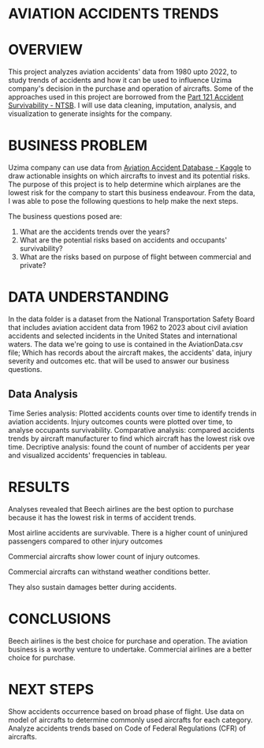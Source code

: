 # AVIATION ACCIDENTS TRENDS 

# OVERVIEW
This project analyzes aviation accidents' data from 1980 upto 2022, to study trends of accidents and how it can be used to influence Uzima company's decision in the purchase and operation of aircrafts. Some of the approaches used in this project are borrowed from the [Part 121 Accident Survivability - NTSB](https://www.ntsb.gov/safety/data/Pages/Part121AccidentSurvivability.aspx). I will use data cleaning, imputation, analysis, and visualization to generate insights for the company. 

# BUSINESS PROBLEM
Uzima company can use data from [Aviation Accident Database - Kaggle](https://www.kaggle.com/datasets/khsamaha/aviation-accident-database-synopses/data?select=AviationData.csv) to draw actionable insights on which aircrafts to invest and its potential risks. The purpose of this project is to help determine which airplanes are the lowest risk for the company to start this business endeavour. From the data, I was able to pose the following questions to help make the next steps. 

The business questions posed are:
1. What are the accidents trends over the years?
2. What are the potential risks based on accidents and occupants' survivability?
3. What are the risks based on purpose of flight between commercial and private?
 
 # DATA UNDERSTANDING 
In the data folder is a dataset from the National Transportation Safety Board that includes aviation accident data from 1962 to 2023 about civil aviation accidents and selected incidents in the United States and international waters.
The data we're going to use is contained in the AviationData.csv file; Which has records about the aircraft makes, the accidents' data, injury severity and outcomes etc. that will be used to answer our business questions.

## Data Analysis
Time Series analysis:
Plotted accidents counts over time to identify trends in aviation accidents. 
Injury outcomes counts  were plotted over time, to analyse occupants survivability. 
Comparative analysis: compared accidents trends by aircraft manufacturer to find which aircraft has the lowest risk ove time.
Decriptive analysis: found the count of number of accidents per year and visualized accidents' frequencies in tableau.

# RESULTS
Analyses revealed that Beech airlines are the best option to purchase because it has the lowest risk in terms of accident trends. 


Most airline accidents are survivable.
There is a higher count of uninjured passengers compared to other injury outcomes

Commercial aircrafts show lower count of injury outcomes.

Commercial aircrafts can withstand weather conditions better.




They also sustain damages better during accidents.

# CONCLUSIONS 
Beech airlines is the best choice for purchase and operation. 
The aviation business is a worthy venture to undertake.
Commercial airlines are a better choice for purchase. 


# NEXT STEPS 
Show accidents occurrence based on broad phase of flight. 
Use data on model of aircrafts to determine commonly used aircrafts for each category.
Analyze accidents trends based on  Code of Federal Regulations (CFR) of aircrafts.

